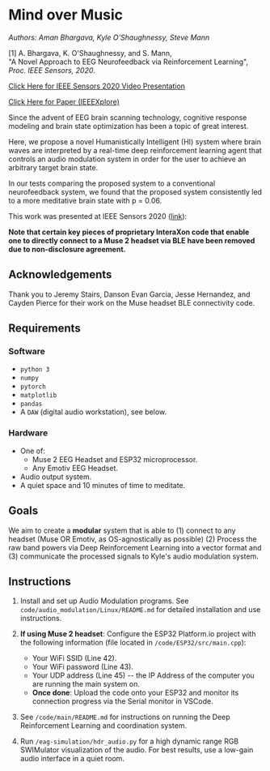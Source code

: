 # Mind over Music

*Authors: Aman Bhargava, Kyle O'Shaughnessy, Steve Mann*

<a id="1">[1]</a> 
A. Bhargava, K. O'Shaughnessy, and S. Mann,  
"A Novel Approach to EEG Neurofeedback via Reinforcement Learning", 
*Proc. IEEE Sensors, 2020*.

[Click Here for IEEE Sensors 2020 Video Presentation](https://www.youtube.com/watch?v=PuzvJ03wy3A&feature=youtu.be&ab_channel=Aman%27sProjects)

[Click Here for Paper (IEEEXplore)](https://ieeexplore.ieee.org/abstract/document/9278871)

Since the advent of EEG brain scanning technology, cognitive response modeling and brain state optimization has been a topic of great interest. 

Here, we propose a novel Humanistically Intelligent (HI) system where brain waves are interpreted by a real-time deep reinforcement learning agent that controls an audio modulation system in order for the user to achieve an arbitrary target brain state. 

In our tests comparing the proposed system to a conventional neurofeedback system, we found that the proposed system consistently led to a more meditative brain state with p = 0.06.

This work was presented at IEEE Sensors 2020 ([link](https://archive.org/details/pid-6601141)):




**Note that certain key pieces of proprietary InteraXon code that enable one to directly connect to a Muse 2 headset via BLE have been removed due to non-disclosure agreement.**

## Acknowledgements

Thank you to Jeremy Stairs, Danson Evan Garcia, Jesse Hernandez, and Cayden Pierce for their work on the Muse headset BLE connectivity code.

## Requirements

### Software

* `python 3`
* `numpy`
* `pytorch`
* `matplotlib`
* `pandas`
* A `DAW` (digital audio workstation), see below.

### Hardware

* One of:
  * Muse 2 EEG Headset and ESP32 microprocessor.
  * Any Emotiv EEG Headset.
* Audio output system.
* A quiet space and 10 minutes of time to meditate.

## Goals

We aim to create a **modular** system that is able to (1) connect to any headset (Muse OR Emotiv, as OS-agnostically as possible) (2) Process the raw band powers via Deep Reinforcement Learning into a vector format and (3) communicate the processed signals to Kyle's audio modulation system.

## Instructions

1. Install and set up Audio Modulation programs. See `code/audio_modulation/Linux/README.md` for detailed installation and use instructions.

2. **If using Muse 2 headset**: Configure the ESP32 Platform.io project with the following information (file located in `/code/ESP32/src/main.cpp`):
    * Your WiFi SSID (Line 42).
    * Your WiFi password (Line 43).
    * Your UDP address (Line 45) -- the IP Address of the computer you are running the main system on.
    * **Once done**: Upload the code onto your ESP32 and monitor its connection progress via the Serial monitor in VSCode.

3. See `/code/main/README.md` for instructions on running the Deep Reinforcement Learning and coordination system.

4. Run `/eag-simulation/hdr_audio.py` for a high dynamic range RGB SWIMulator visualization of the audio. For best results, use a low-gain audio interface in a quiet room. 
